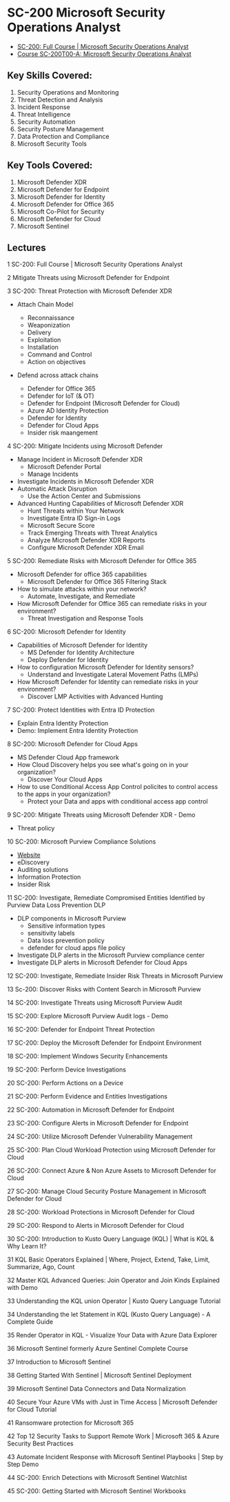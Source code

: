 # SC-200 Microsoft Security Operations Analyst

* [SC-200: Full Course | Microsoft Security Operations Analyst](https://youtube.com/playlist?list=PLKHIhZJiQ5Al-LFaJlia0wmhBE9BzcD4V&si=FVDw1rXo5vdD3YXM)
* [Course SC-200T00-A: Microsoft Security Operations Analyst](https://learn.microsoft.com/en-us/training/courses/sc-200t00)

## Key Skills Covered:

1. Security Operations and Monitoring
2. Threat Detection and Analysis
3. Incident Response
4. Threat Intelligence
5. Security Automation
6. Security Posture Management
7. Data Protection and Compliance
8. Microsoft Security Tools

## Key Tools Covered:

1. Microsoft Defender XDR
2. Microsoft Defender for Endpoint
3. Microsoft Defender for Identity
4. Microsoft Defender for Office 365
5. Microsoft Co-Pilot for Security
6. Microsoft Defender for Cloud
7. Microsoft Sentinel

## Lectures

1 SC-200: Full Course | Microsoft Security Operations Analyst

2 Mitigate Threats using Microsoft Defender for Endpoint

3 SC-200: Threat Protection with Microsoft Defender XDR

* Attach Chain Model
  - Reconnaissance
  - Weaponization
  - Delivery
  - Exploitation
  - Installation
  - Command and Control
  - Action on objectives

* Defend across attack chains
  - Defender for Office 365
  - Defender for IoT (& OT)
  - Defender for Endpoint (Microsoft Defender for Cloud)
  - Azure AD Identity Protection
  - Defender for Identity
  - Defender for Cloud Apps
  - Insider risk maangement

4 SC-200: Mitigate Incidents using Microsoft Defender

* Manage Incident in Microsoft Defender XDR
  - Microsoft Defender Portal
  - Manage Incidents
* Investigate Incidents in Microsoft Defender XDR
* Automatic Attack Disruption
  - Use the Action Center and Submissions
* Advanced Hunting Capabilities of Microsoft Defender XDR
  - Hunt Threats within Your Network
  - Investigate Entra ID Sign-in Logs
  - Microsoft Secure Score
  - Track Emerging Threats with Threat Analytics
  - Analyze Microsoft Defender XDR Reports
  - Configure Microsoft Defender XDR Email

5 SC-200: Remediate Risks with Microsoft Defender for Office 365

* Microsoft Defender for office 365 capabilities
  - Microsoft Defender for Office 365 Filtering Stack
* How to simulate attacks within your network?
  - Automate, Investigate, and Remediate
* How Microsoft Defender for Office 365 can remediate risks in your environment?
  - Threat Investigation and Response Tools

6 SC-200: Microsoft Defender for Identity

* Capabilities of Microsoft Defender for Identity
  - MS Defender for Identity Architecture
  - Deploy Defender for Identity
* How to configuration Microsoft Defender for Identity sensors?
  - Understand and Investigate Lateral Movement Paths (LMPs)
* How Microsoft Defender for Identity can remediate risks in your environment?
  - Discover LMP Activities with Advanced Hunting

7 SC-200: Protect Identities with Entra ID Protection

* Explain Entra Identity Protection
* Demo: Implement Entra Identity Protection

8 SC-200: Microsoft Defender for Cloud Apps

* MS Defender Cloud App framework
* How Cloud Discovery helps you see what's going on in your organization?
  - Discover Your Cloud Apps
* How to use Conditional Access App Control policites to control access to the apps in your organization?
  - Protect your Data and apps with conditional access app control

9 SC-200: Mitigate Threats using Microsoft Defender XDR - Demo

* Threat policy

10 SC-200: Microsoft Purview Compliance Solutions

* [Website](https://purview.microsoft.com)
* eDiscovery
* Auditing solutions
* Information Protection
* Insider Risk

11 SC-200: Investigate, Remediate Compromised Entities Identified by Purview Data Loss Prevention DLP

* DLP components in Microsoft Purview
  - Sensitive information types
  - sensitivity labels
  - Data loss prevention policy
  - defender for cloud apps file policy
* Investigate DLP alerts in the Microsoft Purview compliance center
* Investigate DLP alerts in Microsoft Defender for Cloud Apps

12 SC-200: Investigate, Remediate Insider Risk Threats in Microsoft Purview

13 Sc-200: Discover Risks with Content Search in Microsoft Purview

14 SC-200: Investigate Threats using Microsoft Purview Audit

15 SC-200: Explore Microsoft Purview Audit logs - Demo

16 SC-200: Defender for Endpoint Threat Protection

17 SC-200: Deploy the Microsoft Defender for Endpoint Environment

18 SC-200: Implement Windows Security Enhancements

19 SC-200: Perform Device Investigations

20 SC-200: Perform Actions on a Device

21 SC-200: Perform Evidence and Entities Investigations

22 SC-200: Automation in Microsoft Defender for Endpoint

23 SC-200: Configure Alerts in Microsoft Defender for Endpoint

24 SC-200: Utilize Microsoft Defender Vulnerability Management

25 SC-200: Plan Cloud Workload Protection using Microsoft Defender for Cloud

26 SC-200: Connect Azure & Non Azure Assets to Microsoft Defender for Cloud

27 SC-200: Manage Cloud Security Posture Management in Microsoft Defender for Cloud

28 SC-200: Workload Protections in Microsoft Defender for Cloud

29 SC-200: Respond to Alerts in Microsoft Defender for Cloud

30 SC-200: Introduction to Kusto Query Language (KQL) | What is KQL & Why Learn It?

31 KQL Basic Operators Explained | Where, Project, Extend, Take, Limit, Summarize, Ago, Count

32 Master KQL Advanced Queries: Join Operator and Join Kinds Explained with Demo

33 Understanding the KQL union Operator | Kusto Query Language Tutorial

34 Understanding the let Statement in KQL (Kusto Query Language) - A Complete Guide

35 Render Operator in KQL - Visualize Your Data with Azure Data Explorer

36 Microsoft Sentinel formerly Azure Sentinel Complete Course

37 Introduction to Microsoft Sentinel

38 Getting Started With Sentinel | Microsoft Sentinel Deployment

39 Microsoft Sentinel Data Connectors and Data Normalization

40 Secure Your Azure VMs with Just in Time Access | Microsoft Defender for Cloud Tutorial

41 Ransomware protection for Microsoft 365

42 Top 12 Security Tasks to Support Remote Work | Microsoft 365 & Azure Security Best Practices

43 Automate Incident Response with Microsoft Sentinel Playbooks | Step by Step Demo

44 SC-200: Enrich Detections with Microsoft Sentinel Watchlist

45 SC-200: Getting Started with Microsoft Sentinel Workbooks

